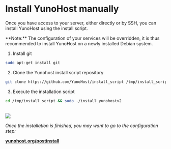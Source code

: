 # Install YunoHost manually

Once you have access to your server, either directly or by SSH, you can install YunoHost using the install script.

<div class="alert alert-info">
**Note:** The configuration of your services will be overridden, it is thus recommended to install YunoHost on a newly installed Debian system.
</div>

1. Install git
```bash
sudo apt-get install git
```

2. Clone the Yunohost install script repository
```bash
git clone https://github.com/YunoHost/install_script /tmp/install_script
```

3. Execute the installation script
```bash
cd /tmp/install_script && sudo ./install_yunohostv2
```

<br>

<img src="https://yunohost.org/images/install_script.png">

*Once the installation is finished, you may want to go to the configuration step:*

**[yunohost.org/postinstall](/postinstall)**